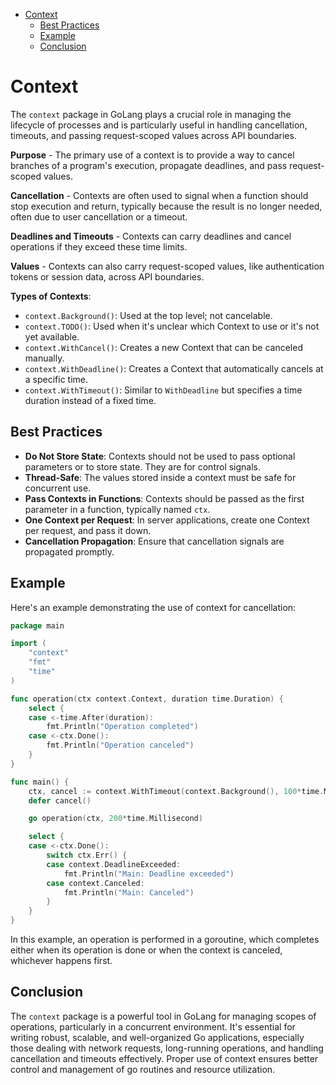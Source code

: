 <!-- TOC -->
* [Context](#context)
  * [Best Practices](#best-practices)
  * [Example](#example)
  * [Conclusion](#conclusion)
<!-- TOC -->

# Context

The `context` package in GoLang plays a crucial role in managing the lifecycle of processes and is particularly useful
in handling cancellation, timeouts, and passing request-scoped values across API boundaries.

**Purpose** - The primary use of a context is to provide a way to cancel branches of a program's execution,
propagate deadlines, and pass request-scoped values.

**Cancellation** - Contexts are often used to signal when a function should stop execution and return, typically
because the result is no longer needed, often due to user cancellation or a timeout.

**Deadlines and Timeouts** - Contexts can carry deadlines and cancel operations if they exceed these time limits.

**Values** - Contexts can also carry request-scoped values, like authentication tokens or session data, across
API boundaries.

**Types of Contexts**:

- `context.Background()`: Used at the top level; not cancelable.
- `context.TODO()`: Used when it's unclear which Context to use or it's not yet available.
- `context.WithCancel()`: Creates a new Context that can be canceled manually.
- `context.WithDeadline()`: Creates a Context that automatically cancels at a specific time.
- `context.WithTimeout()`: Similar to `WithDeadline` but specifies a time duration instead of a fixed time.

## Best Practices

- **Do Not Store State**: Contexts should not be used to pass optional parameters or to store state. They are for
  control signals.
- **Thread-Safe**: The values stored inside a context must be safe for concurrent use.
- **Pass Contexts in Functions**: Contexts should be passed as the first parameter in a function, typically named `ctx`.
- **One Context per Request**: In server applications, create one Context per request, and pass it down.
- **Cancellation Propagation**: Ensure that cancellation signals are propagated promptly.

## Example

Here's an example demonstrating the use of context for cancellation:

```go
package main

import (
    "context"
    "fmt"
    "time"
)

func operation(ctx context.Context, duration time.Duration) {
    select {
    case <-time.After(duration):
        fmt.Println("Operation completed")
    case <-ctx.Done():
        fmt.Println("Operation canceled")
    }
}

func main() {
    ctx, cancel := context.WithTimeout(context.Background(), 100*time.Millisecond)
    defer cancel()

    go operation(ctx, 200*time.Millisecond)

    select {
    case <-ctx.Done():
        switch ctx.Err() {
        case context.DeadlineExceeded:
            fmt.Println("Main: Deadline exceeded")
        case context.Canceled:
            fmt.Println("Main: Canceled")
        }
    }
}
```

In this example, an operation is performed in a goroutine, which completes either when its operation is done or when the
context is canceled, whichever happens first.

## Conclusion

The `context` package is a powerful tool in GoLang for managing scopes of operations, particularly in a concurrent
environment. It's essential for writing robust, scalable, and well-organized Go applications, especially those dealing
with network requests, long-running operations, and handling cancellation and timeouts effectively. Proper use of
context ensures better control and management of go routines and resource utilization.